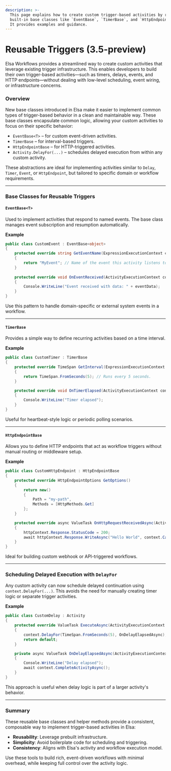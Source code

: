 ```yaml
---
description: >-
  This page explains how to create custom trigger-based activities by reusing
  built-in base classes like `EventBase`, `TimerBase`, and `HttpEndpointBase`.
  It provides examples and guidance.
---
```


# Reusable Triggers (3.5-preview)

Elsa Workflows provides a streamlined way to create custom activities that leverage existing trigger infrastructure. This enables developers to build their own trigger-based activities—such as timers, delays, events, and HTTP endpoints—without dealing with low-level scheduling, event wiring, or infrastructure concerns.

### Overview

New base classes introduced in Elsa make it easier to implement common types of trigger-based behavior in a clean and maintainable way. These base classes encapsulate common logic, allowing your custom activities to focus on their specific behavior:

* `EventBase<T>` – for custom event-driven activities.
* `TimerBase` – for interval-based triggers.
* `HttpEndpointBase` – for HTTP-triggered activities.
* `Activity.DelayFor(...)` – schedules delayed execution from within any custom activity.

These abstractions are ideal for implementing activities similar to `Delay`, `Timer`, `Event`, or `HttpEndpoint`, but tailored to specific domain or workflow requirements.

***

### Base Classes for Reusable Triggers

#### `EventBase<T>`

Used to implement activities that respond to named events. The base class manages event subscription and resumption automatically.

**Example**

```csharp
public class CustomEvent : EventBase<object>
{
    protected override string GetEventName(ExpressionExecutionContext context)
    {
        return "MyEvent"; // Name of the event this activity listens to.
    }
    
    protected override void OnEventReceived(ActivityExecutionContext context, object? eventData)
    {
        Console.WriteLine("Event received with data: " + eventData);
    }
}
```

Use this pattern to handle domain-specific or external system events in a workflow.

***

#### `TimerBase`

Provides a simple way to define recurring activities based on a time interval.

**Example**

```csharp
public class CustomTimer : TimerBase
{
    protected override TimeSpan GetInterval(ExpressionExecutionContext context)
    {
        return TimeSpan.FromSeconds(5); // Runs every 5 seconds.
    }

    protected override void OnTimerElapsed(ActivityExecutionContext context)
    {
        Console.WriteLine("Timer elapsed");
    }
}
```

Useful for heartbeat-style logic or periodic polling scenarios.

***

#### `HttpEndpointBase`

Allows you to define HTTP endpoints that act as workflow triggers without manual routing or middleware setup.

**Example**

```csharp
public class CustomHttpEndpoint : HttpEndpointBase
{
    protected override HttpEndpointOptions GetOptions()
    {
        return new()
        {
            Path = "my-path",
            Methods = [HttpMethods.Get]
        };
    }

    protected override async ValueTask OnHttpRequestReceivedAsync(ActivityExecutionContext context, HttpContext httpContext)
    {
        httpContext.Response.StatusCode = 200;
        await httpContext.Response.WriteAsync("Hello World", context.CancellationToken);
    }
}
```

Ideal for building custom webhook or API-triggered workflows.

***

### Scheduling Delayed Execution with `DelayFor`

Any custom activity can now schedule delayed continuation using `context.DelayFor(...)`. This avoids the need for manually creating timer logic or separate trigger activities.

**Example**

```csharp
public class CustomDelay : Activity
{
    protected override ValueTask ExecuteAsync(ActivityExecutionContext context)
    {
        context.DelayFor(TimeSpan.FromSeconds(5), OnDelayElapsedAsync);
        return default;
    }

    private async ValueTask OnDelayElapsedAsync(ActivityExecutionContext context)
    {
        Console.WriteLine("Delay elapsed");
        await context.CompleteActivityAsync();
    }
}
```

This approach is useful when delay logic is part of a larger activity's behavior.

***

### Summary

These reusable base classes and helper methods provide a consistent, composable way to implement trigger-based activities in Elsa:

* **Reusability**: Leverage prebuilt infrastructure.
* **Simplicity**: Avoid boilerplate code for scheduling and triggering.
* **Consistency**: Aligns with Elsa's activity and workflow execution model.

Use these tools to build rich, event-driven workflows with minimal overhead, while keeping full control over the activity logic.

